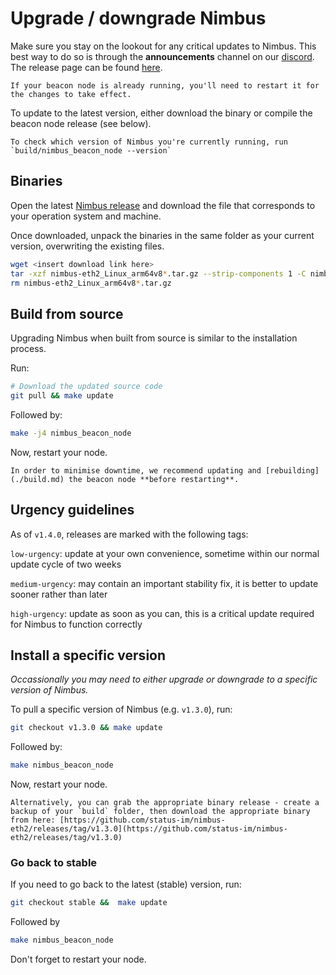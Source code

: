 # Upgrade / downgrade Nimbus

Make sure you stay on the lookout for any critical updates to Nimbus. This best way to do so is through the **announcements** channel on our [discord](https://discord.com/invite/XRxWahP). The release page can be found [here](https://github.com/status-im/nimbus-eth2/releases/).

```admonish note
If your beacon node is already running, you'll need to restart it for the changes to take effect.
```

To update to the latest version, either download the binary or compile the beacon node release (see below).

```admonish tip
To check which version of Nimbus you're currently running, run `build/nimbus_beacon_node --version`
```

## Binaries

Open the latest [Nimbus release](https://github.com/status-im/nimbus-eth2/releases/latest) and download the file that corresponds to your operation system and machine.

Once downloaded, unpack the binaries in the same folder as your current version, overwriting the existing files.

```sh
wget <insert download link here>
tar -xzf nimbus-eth2_Linux_arm64v8*.tar.gz --strip-components 1 -C nimbus-eth2
rm nimbus-eth2_Linux_arm64v8*.tar.gz
```

## Build from source

Upgrading Nimbus when built from source is similar to the installation process.

Run:

```sh
# Download the updated source code
git pull && make update
```

Followed by:

```sh
make -j4 nimbus_beacon_node
```

Now, restart your node.

```admonish tip
In order to minimise downtime, we recommend updating and [rebuilding](./build.md) the beacon node **before restarting**.
```

## Urgency guidelines

As of `v1.4.0`, releases are marked with the following tags:

`low-urgency`: update at your own convenience, sometime within our normal update cycle of two weeks

`medium-urgency`: may contain an important stability fix, it is better to update sooner rather than later

`high-urgency`: update as soon as you can, this is a critical update required for Nimbus to function correctly


## Install a specific version

*Occassionally you may need to either upgrade or downgrade to a specific version of Nimbus.*

To pull a specific version of Nimbus (e.g. `v1.3.0`), run:
```sh
git checkout v1.3.0 && make update
```

Followed by:

```sh
make nimbus_beacon_node
```

Now, restart your node.

```admonish note
Alternatively, you can grab the appropriate binary release - create a backup of your `build` folder, then download the appropriate binary from here: [https://github.com/status-im/nimbus-eth2/releases/tag/v1.3.0](https://github.com/status-im/nimbus-eth2/releases/tag/v1.3.0)
```

### Go back to stable

If you need to go back to the latest (stable) version, run:
```sh
git checkout stable &&  make update
```

Followed by

```sh
make nimbus_beacon_node
```

Don't forget to restart your node.


